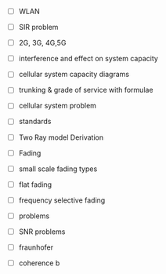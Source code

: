 - [ ] WLAN
- [ ] SIR problem
- [ ] 2G, 3G, 4G,5G
- [ ] interference and effect on system capacity
- [ ] cellular system capacity diagrams
- [ ] trunking & grade of service with formulae
- [ ] cellular system problem
- [ ] standards


- [ ] Two Ray model Derivation
- [ ] Fading 
- [ ] small scale fading types
- [ ] flat fading
- [ ] frequency selective fading
- [ ] problems
- [ ] SNR problems
- [ ] fraunhofer
- [ ] coherence b